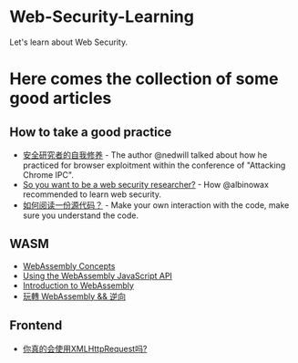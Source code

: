 # Web-Security-Learning    
Let's learn about Web Security.  

# Here comes the collection of some good articles
## How to take a good practice
* [安全研究者的自我修养](https://mp.weixin.qq.com/s?__biz=MzU0MzgzNTU0Mw==&mid=2247483913&idx=1&sn=2a0558592e072389e348dc8f7c6223d1&chksm=fb0416f1cc739fe7aed6f45167dc5a555974aaeb250cdcdc3bdd973ae151b8534a7c2cef6c43&scene=21#wechat_redirect) - The author @nedwill talked about how he practiced for browser exploitment within the conference of "Attacking Chrome IPC".  
* [So you want to be a web security researcher?](https://portswigger.net/blog/so-you-want-to-be-a-web-security-researcher) - How @albinowax recommended to learn web security.  
* [如何阅读一份源代码？](https://www.codedump.info/post/20190324-how-to-read-code/) - Make your own interaction with the code, make sure you understand the code.

## WASM
* [WebAssembly Concepts
](https://developer.mozilla.org/en-US/docs/WebAssembly/Concepts)  
* [Using the WebAssembly JavaScript API
](https://developer.mozilla.org/en-US/docs/WebAssembly/Using_the_JavaScript_API)  
* [Introduction to WebAssembly](https://sensepost.com/blog/2018/introduction-to-webassembly/)  
* [玩轉 WebAssembly && 逆向](https://blog.1pwnch.com/web/reverse/2019/05/22/Say-Hello-to-WASM/#more)

## Frontend
* [你真的会使用XMLHttpRequest吗?](https://segmentfault.com/a/1190000004322487)
